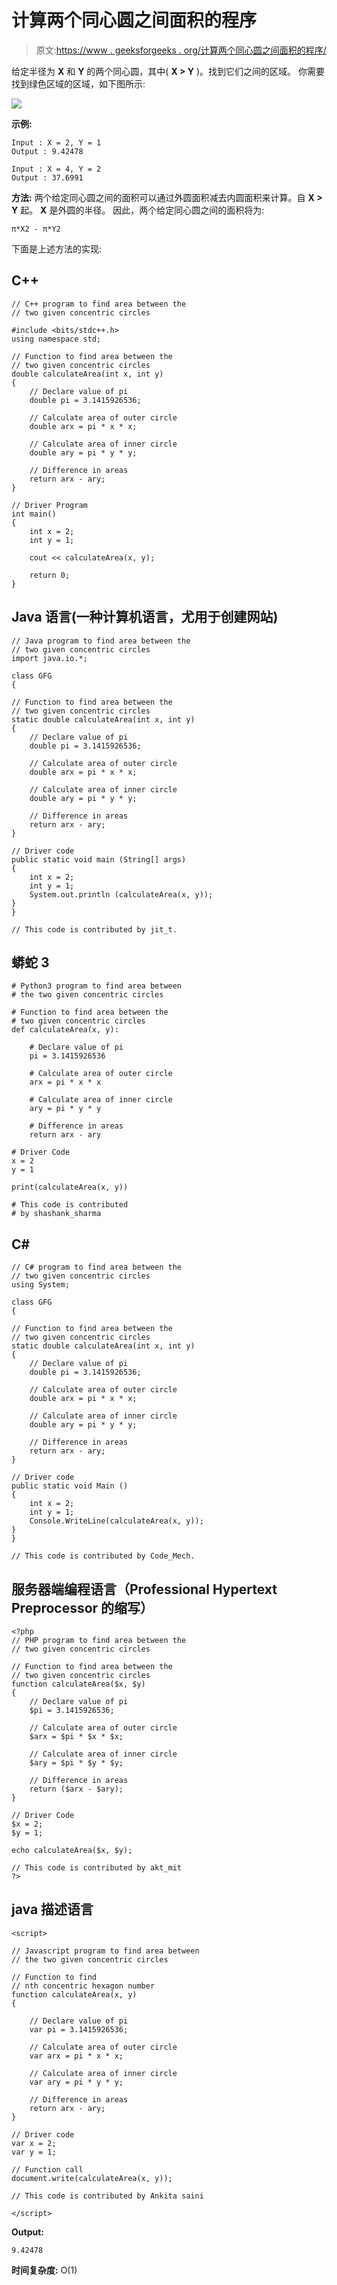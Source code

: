 # 计算两个同心圆之间面积的程序

> 原文:[https://www . geeksforgeeks . org/计算两个同心圆之间面积的程序/](https://www.geeksforgeeks.org/program-to-calculate-the-area-between-two-concentric-circles/)

给定半径为 **X** 和 **Y** 的两个同心圆，其中( **X > Y** )。找到它们之间的区域。
你需要找到绿色区域的区域，如下图所示:

![](img/b17f11d72a6a759ead385151eef4dbaf.png)

**示例:**

```
Input : X = 2, Y = 1
Output : 9.42478

Input : X = 4, Y = 2
Output : 37.6991
```

**方法:**
两个给定同心圆之间的面积可以通过外圆面积减去内圆面积来计算。自 **X > Y** 起。 **X** 是外圆的半径。
因此，两个给定同心圆之间的面积将为:

```
π*X2 - π*Y2
```

下面是上述方法的实现:

## C++

```
// C++ program to find area between the
// two given concentric circles

#include <bits/stdc++.h>
using namespace std;

// Function to find area between the
// two given concentric circles
double calculateArea(int x, int y)
{
    // Declare value of pi
    double pi = 3.1415926536;

    // Calculate area of outer circle
    double arx = pi * x * x;

    // Calculate area of inner circle
    double ary = pi * y * y;

    // Difference in areas
    return arx - ary;
}

// Driver Program
int main()
{
    int x = 2;
    int y = 1;

    cout << calculateArea(x, y);

    return 0;
}
```

## Java 语言(一种计算机语言，尤用于创建网站)

```
// Java program to find area between the
// two given concentric circles
import java.io.*;

class GFG
{

// Function to find area between the
// two given concentric circles
static double calculateArea(int x, int y)
{
    // Declare value of pi
    double pi = 3.1415926536;

    // Calculate area of outer circle
    double arx = pi * x * x;

    // Calculate area of inner circle
    double ary = pi * y * y;

    // Difference in areas
    return arx - ary;
}

// Driver code
public static void main (String[] args)
{
    int x = 2;
    int y = 1;
    System.out.println (calculateArea(x, y));
}
}

// This code is contributed by jit_t.
```

## 蟒蛇 3

```
# Python3 program to find area between 
# the two given concentric circles

# Function to find area between the
# two given concentric circles
def calculateArea(x, y):

    # Declare value of pi
    pi = 3.1415926536

    # Calculate area of outer circle
    arx = pi * x * x

    # Calculate area of inner circle
    ary = pi * y * y

    # Difference in areas
    return arx - ary

# Driver Code
x = 2
y = 1

print(calculateArea(x, y))

# This code is contributed
# by shashank_sharma
```

## C#

```
// C# program to find area between the
// two given concentric circles
using System;

class GFG
{

// Function to find area between the
// two given concentric circles
static double calculateArea(int x, int y)
{
    // Declare value of pi
    double pi = 3.1415926536;

    // Calculate area of outer circle
    double arx = pi * x * x;

    // Calculate area of inner circle
    double ary = pi * y * y;

    // Difference in areas
    return arx - ary;
}

// Driver code
public static void Main ()
{
    int x = 2;
    int y = 1;
    Console.WriteLine(calculateArea(x, y));
}
}

// This code is contributed by Code_Mech.
```

## 服务器端编程语言（Professional Hypertext Preprocessor 的缩写）

```
<?php
// PHP program to find area between the
// two given concentric circles

// Function to find area between the
// two given concentric circles
function calculateArea($x, $y)
{
    // Declare value of pi
    $pi = 3.1415926536;

    // Calculate area of outer circle
    $arx = $pi * $x * $x;

    // Calculate area of inner circle
    $ary = $pi * $y * $y;

    // Difference in areas
    return ($arx - $ary);
}

// Driver Code
$x = 2;
$y = 1;

echo calculateArea($x, $y);

// This code is contributed by akt_mit
?>
```

## java 描述语言

```
<script>

// Javascript program to find area between
// the two given concentric circles

// Function to find
// nth concentric hexagon number
function calculateArea(x, y)
{

    // Declare value of pi
    var pi = 3.1415926536;

    // Calculate area of outer circle
    var arx = pi * x * x;

    // Calculate area of inner circle
    var ary = pi * y * y;

    // Difference in areas
    return arx - ary;
}

// Driver code
var x = 2;
var y = 1;

// Function call
document.write(calculateArea(x, y));

// This code is contributed by Ankita saini

</script>
```

**Output:** 

```
9.42478
```

**时间复杂度:** O(1)